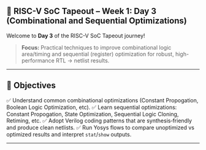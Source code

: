 ## 🌟 RISC-V SoC Tapeout – Week 1: Day 3 (Combinational and Sequential Optimizations)

Welcome to **Day 3** of the RISC-V SoC Tapeout journey!

> **Focus:** Practical techniques to improve combinational logic area/timing and sequential (register) optimization for robust, high-performance RTL → netlist results.

---

## 🎯 Objectives

✅ Understand common combinational optimizations (Constant Propogation, Boolean Logic Optimization, etc).
✅ Learn sequential optimizations: Constant Propogation, State Optimization, Sequential Logic Cloning, Retiming, etc.
✅ Adopt Verilog coding patterns that are synthesis‑friendly and produce clean netlists.
✅ Run Yosys flows to compare unoptimized vs optimized results and interpret `stat`/`show` outputs.

---
